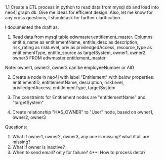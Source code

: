 
1.1 
Create a ETL process in python to read data from mysql db and load into neo4j graph db.
Give me ideas for efficient design. Also, let me know for any cross questions, I should ask for further clarification.

I documented the draft as:

1. Read data from mysql table edwmaster.entitlement_master. 
Columns: 
entitle_name as entitlementName,
entitle_desc as description,
risk_rating as riskLevel,
priv as priviledgedAccess,
resource_type as entitlementType,
entitle_source as targetSystem,
owner1, owner2, owner3 
FROM edwmaster.entitlement_master

Note: owner1, owner2, owner3 can be employeeNumber or AID

2. Create a node in neo4j with label "Entitlement" with below properties:
entitlementID,
entitlementName,
description,
riskLevel,
priviledgedAccess,
entitlementType,
targetSystem

3. The constraints for Entitlement nodes are "entitlementName" and "targetSystem"
4. Create relationship "HAS_OWNER" to "User" node, based on owner1, owner2, owner3 


Questions:
1. What if owner1, owner2, owner3, any one is missing? what if all are missing?
2. What if owner is inactive?
3. When to send email? only for failure?
4**. How to process delta?
